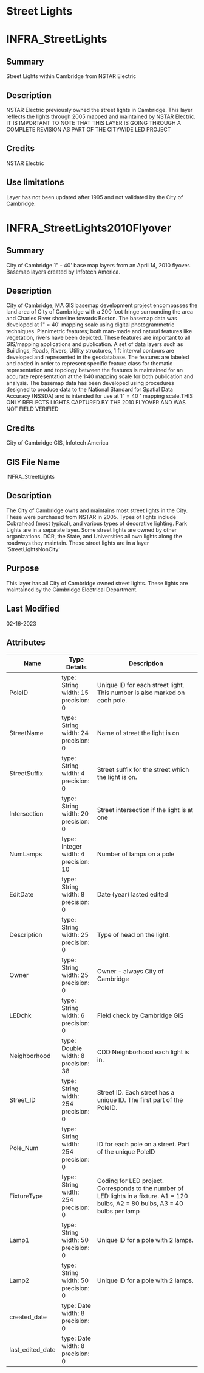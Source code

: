 # Street Lights
# INFRA_StreetLights #
## Summary ##
Street Lights within Cambridge from NSTAR Electric

## Description ##
NSTAR Electric previously owned the street lights in Cambridge. This layer reflects the lights through 2005 mapped and maintained by NSTAR Electric. IT IS IMPORTANT TO NOTE THAT THIS LAYER IS GOING THROUGH A COMPLETE REVISION AS PART OF THE CITYWIDE LED PROJECT

## Credits ##
NSTAR Electric

## Use limitations ##
Layer has not been updated after 1995 and not validated by the City of Cambridge.

# INFRA_StreetLights2010Flyover #
## Summary ##
City of Cambridge 1" - 40' base map layers from an April 14, 2010 flyover. Basemap layers created by Infotech America.

## Description ##
City of Cambridge, MA GIS basemap development project encompasses the land area of City of Cambridge with a 200 foot fringe surrounding the area and Charles River shoreline towards Boston. The basemap data was developed at 1" = 40' mapping scale using digital photogrammetric techniques. Planimetric features; both man-made and natural features like vegetation, rivers have been depicted. These features are important to all GIS/mapping applications and publication. A set of data layers such as Buildings, Roads, Rivers, Utility structures, 1 ft interval contours are developed and represented in the geodatabase. The features are labeled and coded in order to represent specific feature class for thematic representation and topology between the features is maintained for an accurate representation at the 1:40 mapping scale for both publication and analysis. The basemap data has been developed using procedures designed to produce data to the National Standard for Spatial Data Accuracy (NSSDA) and is intended for use at 1" = 40 ' mapping scale.THIS ONLY REFLECTS LIGHTS CAPTURED BY THE 2010 FLYOVER AND WAS NOT FIELD VERIFIED

## Credits ##
City of Cambridge GIS, Infotech America
## GIS File Name
INFRA_StreetLights
## Description
<DIV STYLE="text-align:Left;"><DIV><DIV><P><SPAN>The City of Cambridge owns and maintains most street lights in the City. These were purchased from NSTAR in 2005. Types of lights include Cobrahead (most typical), and various types of </SPAN><SPAN><SPAN>decorative </SPAN></SPAN><SPAN>lighting. Park Lights are in a </SPAN><SPAN><SPAN>separate </SPAN></SPAN><SPAN>layer. Some street lights are owned by other organizations. DCR, the State, and Universities all own lights along the roadways they maintain. These street lights are in a layer 'StreetLightsNonCity'</SPAN></P></DIV></DIV></DIV>

## Purpose
This layer has all City of Cambridge owned street lights. These lights are maintained by the Cambridge Electrical Department.
## Last Modified
02-16-2023
## Attributes
|Name|Type Details|Description|
|----|------------|-----------|
|PoleID|type: String<br/>width: 15<br/>precision: 0|Unique ID for each street light. This number is also marked on each pole.|
|StreetName|type: String<br/>width: 24<br/>precision: 0|Name of street the light is on|
|StreetSuffix|type: String<br/>width: 4<br/>precision: 0|Street suffix for the street which the light is on.|
|Intersection|type: String<br/>width: 20<br/>precision: 0|Street intersection if the light is at one|
|NumLamps|type: Integer<br/>width: 4<br/>precision: 10|Number of lamps on a pole|
|EditDate|type: String<br/>width: 8<br/>precision: 0|Date (year) lasted edited|
|Description|type: String<br/>width: 25<br/>precision: 0|Type of head on the light. |
|Owner|type: String<br/>width: 25<br/>precision: 0|Owner - always City of Cambridge|
|LEDchk|type: String<br/>width: 6<br/>precision: 0|Field check by Cambridge GIS|
|Neighborhood|type: Double<br/>width: 8<br/>precision: 38|CDD Neighborhood each light is in.|
|Street_ID|type: String<br/>width: 254<br/>precision: 0|Street ID. Each street has a unique ID. The first part of the PoleID.|
|Pole_Num|type: String<br/>width: 254<br/>precision: 0|ID for each pole on a street. Part of the unique PoleID|
|FixtureType|type: String<br/>width: 254<br/>precision: 0|Coding for LED project. Corresponds to the number of LED lights in a fixture. A1 = 120 bulbs, A2 = 80 bulbs, A3 = 40 bulbs per lamp |
|Lamp1|type: String<br/>width: 50<br/>precision: 0|Unique ID for a pole with 2 lamps. |
|Lamp2|type: String<br/>width: 50<br/>precision: 0|Unique ID for a pole with 2 lamps.|
|created_date|type: Date<br/>width: 8<br/>precision: 0||
|last_edited_date|type: Date<br/>width: 8<br/>precision: 0||
